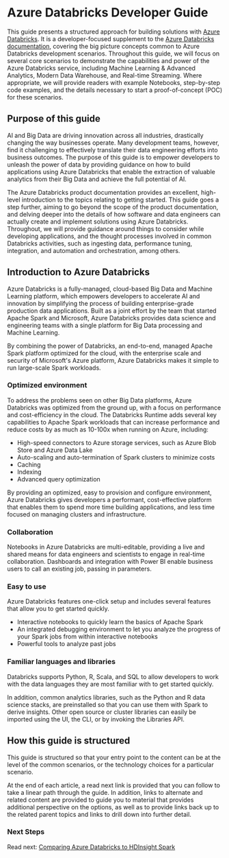 # Azure Databricks Developer Guide

This guide presents a structured approach for building solutions with [Azure Databricks](https://azure.microsoft.com/services/databricks/). It is a developer-focused supplement to the [Azure Databricks documentation](https://docs.azuredatabricks.net/), covering the big picture concepts common to Azure Databricks development scenarios. Throughout this guide, we will focus on several core scenarios to demonstrate the capabilities and power of the Azure Databricks service, including Machine Learning & Advanced Analytics, Modern Data Warehouse, and Real-time Streaming. Where appropriate, we will provide readers with example Notebooks, step-by-step code examples, and the details necessary to start a proof-of-concept (POC) for these scenarios.

## Purpose of this guide

AI and Big Data are driving innovation across all industries, drastically changing the way businesses operate. Many development teams, however, find it challenging to effectively translate their data engineering efforts into business outcomes. The purpose of this guide is to empower developers to unleash the power of data by providing guidance on how to build applications using Azure Databricks that enable the extraction of valuable analytics from their Big Data and achieve the full potential of AI.

The Azure Databricks product documentation provides an excellent, high-level introduction to the topics relating to getting started. This guide goes a step further, aiming to go beyond the scope of the product documentation, and delving deeper into the details of how software and data engineers can actually create and implement solutions using Azure Databricks. Throughout, we will provide guidance around things to consider while developing applications, and the thought processes involved in common Databricks activities, such as ingesting data, performance tuning, integration, and automation and orchestration, among others.

## Introduction to Azure Databricks

Azure Databricks is a fully-managed, cloud-based Big Data and Machine Learning platform, which empowers developers to accelerate AI and innovation by simplifying the process of building enterprise-grade production data applications. Built as a joint effort by the team that started Apache Spark and Microsoft, Azure Databricks provides data science and engineering teams with a single platform for Big Data processing and Machine Learning.

By combining the power of Databricks, an end-to-end, managed Apache Spark platform optimized for the cloud, with the enterprise scale and security of Microsoft's Azure platform, Azure Databricks makes it simple to run large-scale Spark workloads.

### Optimized environment

To address the problems seen on other Big Data platforms, Azure Databricks was optimized from the ground up, with a focus on performance and cost-efficiency in the cloud. The Databricks Runtime adds several key capabilities to Apache Spark workloads that can increase performance and reduce costs by as much as 10-100x when running on Azure, including:

- High-speed connectors to Azure storage services, such as Azure Blob Store and Azure Data Lake
- Auto-scaling and auto-termination of Spark clusters to minimize costs
- Caching
- Indexing
- Advanced query optimization

By providing an optimized, easy to provision and configure environment, Azure Databricks gives developers a performant, cost-effective platform that enables them to spend more time building applications, and less time focused on managing clusters and infrastructure.

### Collaboration

Notebooks in Azure Databricks are multi-editable, providing a live and shared means for data engineers and scientists to engage in real-time collaboration. Dashboards and integration with Power BI enable business users to call an existing job, passing in parameters.

### Easy to use

Azure Databricks features one-click setup and includes several features that allow you to get started quickly.

- Interactive notebooks to quickly learn the basics of Apache Spark
- An integrated debugging environment to let you analyze the progress of your Spark jobs from within interactive notebooks
- Powerful tools to analyze past jobs

### Familiar languages and libraries

Databricks supports Python, R, Scala, and SQL to allow developers to work with the data languages they are most familiar with to get started quickly.

In addition, common analytics libraries, such as the Python and R data science stacks, are preinstalled so that you can use them with Spark to derive insights. Other open source or cluster libraries can easily be imported using the UI, the CLI, or by invoking the Libraries API.

## How this guide is structured

This guide is structured so that your entry point to the content can be at the level of the common scenarios, or the technology choices for a particular scenario.

At the end of each article, a read next link is provided that you can follow to take a linear path through the guide. In addition, links to alternate and related content are provided to guide you to material that provides additional perspective on the options, as well as to provide links back up to the related parent topics and links to drill down into further detail.

### Next Steps

Read next: [Comparing Azure Databricks to HDInsight Spark](./compare-to-hdinsight-spark.md)